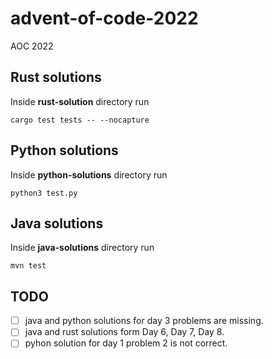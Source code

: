 # advent-of-code-2022
AOC 2022

## Rust solutions

Inside **rust-solution** directory run

```shell
cargo test tests -- --nocapture
```

## Python solutions

Inside **python-solutions** directory run

```shell
python3 test.py
```

## Java solutions

Inside **java-solutions** directory run

```shell
mvn test
```

## TODO
* [ ] java and python solutions for day 3 problems are missing.
* [ ] java and rust solutions form Day 6, Day 7, Day 8.
* [ ] pyhon solution for day 1 problem 2 is not correct.
